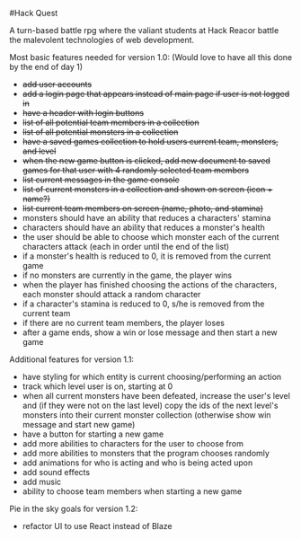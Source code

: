 #Hack Quest

A turn-based battle rpg where the valiant students at Hack Reacor battle the malevolent technologies of web development.

Most basic features needed for version 1.0:
(Would love to have all this done by the end of day 1)
<ul>
  <li><strike>add user accounts</strike></li>
  <li><strike>add a login page that appears instead of main page if user is not logged in</strike></li>
  <li><strike>have a header with login buttons</strike></li>
  <li><strike>list of all potential team members in a collection</strike></li>
  <li><strike>list of all potential monsters in a collection</strike></li>
  <li><strike>have a saved games collection to hold users current team, monsters, and level</strike></li>
  <li><strike>when the new game button is clicked, add new document to saved games for that user with 4 randomly selected team members</strike></li>
  <li><strike>list current messages in the game console</strike></li>
  <li><strike>list of current monsters in a collection and shown on screen (icon + name?)</strike></li>
  <li><strike>list current team members on screen (name, photo, and stamina)</strike></li>
  <li>monsters should have an ability that reduces a characters' stamina</li>
  <li>characters should have an ability that reduces a monster's health</li>
  <li>the user should be able to choose which monster each of the current characters attack (each in order until the end of the list)</li>
  <li>if a monster's health is reduced to 0, it is removed from the current game</li>
  <li>if no monsters are currently in the game, the player wins</li>
  <li>when the player has finished choosing the actions of the characters, each monster should attack a random character</li>
  <li>if a character's stamina is reduced to 0, s/he is removed from the current team</li>
  <li>if there are no current team members, the player loses</li>
  <li>after a game ends, show a win or lose message and then start a new game</li>
</ul>

Additional features for version 1.1:
<ul>
  <li>have styling for which entity is current choosing/performing an action</li>
  <li>track which level user is on, starting at 0</li>
  <li>when all current monsters have been defeated, increase the user's level and (if they were not on the last level) copy the ids of the next level's monsters into their current monster collection (otherwise show win message and start new game)</li>
  <li>have a button for starting a new game</li>
  <li>add more abilities to characters for the user to choose from</li>
  <li>add more abilities to monsters that the program chooses randomly</li>
  <li>add animations for who is acting and who is being acted upon</li>
  <li>add sound effects</li>
  <li>add music</li>
  <li>ability to choose team members when starting a new game</li>
</ul>

Pie in the sky goals for version 1.2:
<ul>
  <li>refactor UI to use React instead of Blaze</li>
</ul>
